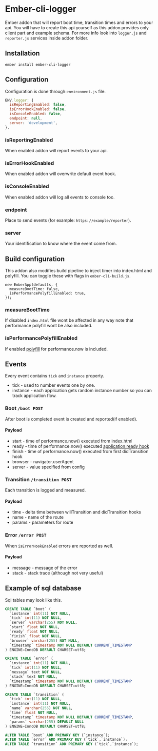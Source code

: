 # Ember-cli-logger

Ember addon that will report boot time, transition times and errors to your api.
You will have to create this api yourself as this addon provides only client part and example schema.
For more info look into `logger.js` and `reporter.js` services inside addon folder.

## Installation

`ember install ember-cli-logger`

## Configuration
Configuration is done through `environment.js` file.
```js
ENV.logger: {
  isReportingEnabled: false,
  isErrorHookEnabled: false,
  isConsoleEnabled: false,
  endpoint: null,
  server: 'development',
},
```

### isReportingEnabled
When enabled addon will report events to your api.

### isErrorHookEnabled
When enabled addon will overwrite default event hook.

### isConsoleEnabled
When enabled addon will log all events to console too.

### endpoint
Place to send events (for example: `https://example/reporter`).

### server
Your identification to know where the event come from.

## Build configuration
This addon also modifies build pipeline to inject timer into index.html and polyfill. You can toggle these with flags in `ember-cli-build.js`.

```
new EmberApp(defaults, {
  measureBootTime: false,
  isPerformancePolyfillEnabled: true,
});
```

### measureBootTime
If disabled `index.html` file wont be affected in any way note that performance polyfill wont be also included.

### isPerformancePolyfillEnabled
If enabled [polyfill](https://polyfill.io/v2/polyfill.min.js?features=performance.now) for performance.now is included.

## Events
Every event contains `tick` and `instance` property.
 - tick - used to number events one by one.
 - instance - each application gets random instance number so you can track application flow.

### Boot `/boot POST`
After boot is completed event is created and reported(if enabled).
#### Payload
 - start - time of performance.now() executed from index.html
 - ready - time of performance.now() executed [application ready hook](http://emberjs.com/api/classes/Ember.Application.html#event_ready)
 - finish - time of performance.now() executed from first didTransition hook
 - browser - navigator.userAgent
 - server - value specified from config

### Transition `/transition POST`
Each transition is logged and measured.
#### Payload
 - time - delta time between willTransition and didTransition hooks
 - name - name of the route
 - params - parameters for route

### Error `/error POST`
When `isErrorHookEnabled` errors are reported as well.
#### Payload
 - message - message of the error
 - stack - stack trace (although not very useful)

## Example of sql database
Sql tables may look like this.
```sql
CREATE TABLE `boot` (
  `instance` int(11) NOT NULL,
  `tick` int(11) NOT NULL,
  `server` varchar(255) NOT NULL,
  `start` float NOT NULL,
  `ready` float NOT NULL,
  `finish` float NOT NULL,
  `browser` varchar(255) NOT NULL,
  `timestamp` timestamp NOT NULL DEFAULT CURRENT_TIMESTAMP
) ENGINE=InnoDB DEFAULT CHARSET=utf8;

CREATE TABLE `error` (
  `instance` int(11) NOT NULL,
  `tick` int(11) NOT NULL,
  `message` text NOT NULL,
  `stack` text NOT NULL,
  `timestamp` timestamp NOT NULL DEFAULT CURRENT_TIMESTAMP
) ENGINE=InnoDB DEFAULT CHARSET=utf8;

CREATE TABLE `transition` (
  `tick` int(11) NOT NULL,
  `instance` int(11) NOT NULL,
  `name` varchar(255) NOT NULL,
  `time` float NOT NULL,
  `timestamp` timestamp NOT NULL DEFAULT CURRENT_TIMESTAMP,
  `params` varchar(255) DEFAULT NULL
) ENGINE=InnoDB DEFAULT CHARSET=utf8;

ALTER TABLE `boot` ADD PRIMARY KEY (`instance`);
ALTER TABLE `error` ADD PRIMARY KEY (`tick`,`instance`);
ALTER TABLE `transition` ADD PRIMARY KEY (`tick`,`instance`);
```
